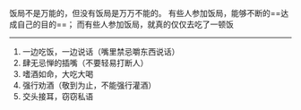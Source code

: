 饭局不是万能的，但没有饭局是万万不能的。
有些人参加饭局，能够不断的==达成自己的目的==；
而有些人参加饭局，就真的仅仅去吃了一顿饭

---
1. 一边吃饭，一边说话（嘴里禁忌嚼东西说话）
2. 肆无忌惮的插嘴（不要轻易打断人）
3. 嗜酒如命，大吃大喝
4. 强行劝酒（敬到为止，不能强行灌酒）
5. 交头接耳，窃窃私语